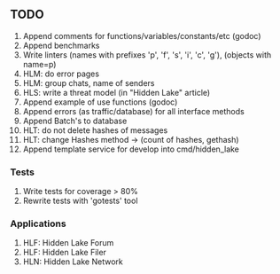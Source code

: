 ## TODO 

1. Append comments for functions/variables/constants/etc (godoc)
2. Append benchmarks
3. Write linters (names with prefixes 'p', 'f', 's', 'i', 'c', 'g'), (objects with name=p)
4. HLM: do error pages
5. HLM: group chats, name of senders
6. HLS: write a threat model (in "Hidden Lake" article)
7. Append example of use functions (godoc)
8. Append errors (as traffic/database) for all interface methods
9. Append Batch's to database
10. HLT: do not delete hashes of messages
11. HLT: change Hashes method -> (count of hashes, gethash)
12. Append template service for develop into cmd/hidden_lake

### Tests

1. Write tests for coverage > 80%
2. Rewrite tests with 'gotests' tool

### Applications

1. HLF: Hidden Lake Forum
2. HLF: Hidden Lake Filer
3. HLN: Hidden Lake Network
